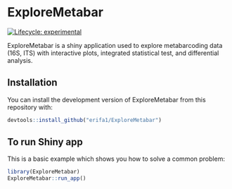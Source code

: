 
<!-- README.md is generated from README.Rmd. Please edit that file -->

# ExploreMetabar

<!-- badges: start -->

[![Lifecycle:
experimental](https://img.shields.io/badge/lifecycle-experimental-orange.svg)](https://www.tidyverse.org/lifecycle/#experimental)
<!-- badges: end -->

ExploreMetabar is a shiny application used to explore metabarcoding data
(16S, ITS) with interactive plots, integrated statistical test, and
differential analysis.

## Installation

You can install the development version of ExploreMetabar from this
repository with:

``` r
devtools::install_github("erifa1/ExploreMetabar")
```

## To run Shiny app

This is a basic example which shows you how to solve a common problem:

``` r
library(ExploreMetabar)
ExploreMetabar::run_app()
```

<!-- What is special about using `README.Rmd` instead of just `README.md`? You can include R chunks like so: -->

<!-- ```{r cars} -->

<!-- summary(cars) -->

<!-- ``` -->

<!-- You'll still need to render `README.Rmd` regularly, to keep `README.md` up-to-date. -->

<!-- You can also embed plots, for example: -->

<!-- ```{r pressure, echo = FALSE} -->

<!-- plot(pressure) -->

<!-- ``` -->
